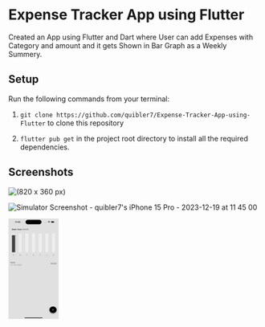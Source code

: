 
# Expense Tracker App using Flutter

Created an App using Flutter and Dart where User can add Expenses with Category and amount and it gets Shown in Bar Graph as a Weekly Summery.




## Setup

Run the following commands from your terminal:

1) `git clone https://github.com/quibler7/Expense-Tracker-App-using-Flutter` to clone this repository 

2) `flutter pub get` in the project root directory to install all the required dependencies.

## Screenshots 


![(820 x 360 px)](https://github.com/quibler7/Expense-Tracker-App-using-Flutter/assets/37498892/dfbba857-b0e7-4b91-b071-faf5176d0e56)

![Simulator Screenshot - quibler7's iPhone 15 Pro - 2023-12-19 at 11 45 00](https://github.com/quibler7/Expense-Tracker-App-using-Flutter/assets/37498892/f3f4ae79-1985-49a3-b9b2-1f94513d8bad)

<img src = "lib/Simulator Screenshot - quibler7's iPhone 15 Pro - 2023-12-19 at 11.45.00.png" height = 200 width = 100>
